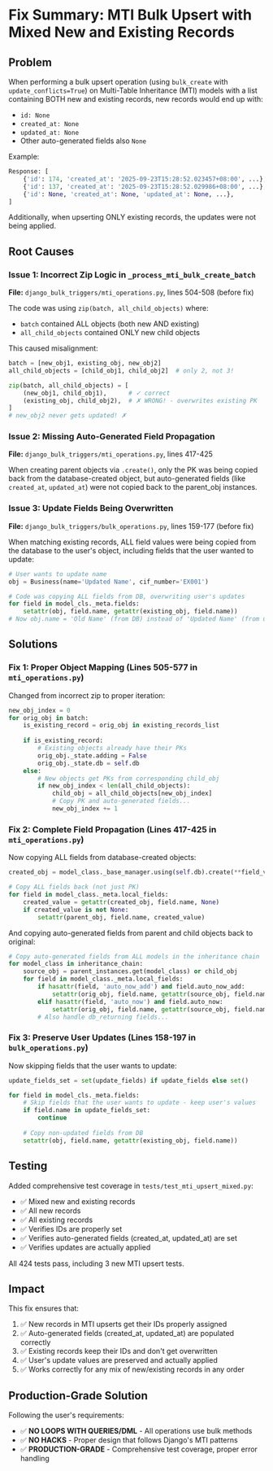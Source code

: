 # Fix Summary: MTI Bulk Upsert with Mixed New and Existing Records

## Problem

When performing a bulk upsert operation (using `bulk_create` with `update_conflicts=True`) on Multi-Table Inheritance (MTI) models with a list containing BOTH new and existing records, new records would end up with:
- `id: None`
- `created_at: None`
- `updated_at: None`
- Other auto-generated fields also `None`

Example:
```python
Response: [
    {'id': 174, 'created_at': '2025-09-23T15:28:52.023457+08:00', ...},  # existing
    {'id': 137, 'created_at': '2025-09-23T15:28:52.029986+08:00', ...},  # existing
    {'id': None, 'created_at': None, 'updated_at': None, ...},           # NEW - BUG!
]
```

Additionally, when upserting ONLY existing records, the updates were not being applied.

## Root Causes

### Issue 1: Incorrect Zip Logic in `_process_mti_bulk_create_batch`
**File:** `django_bulk_triggers/mti_operations.py`, lines 504-508 (before fix)

The code was using `zip(batch, all_child_objects)` where:
- `batch` contained ALL objects (both new AND existing)
- `all_child_objects` contained ONLY new child objects

This caused misalignment:
```python
batch = [new_obj1, existing_obj, new_obj2]
all_child_objects = [child_obj1, child_obj2]  # only 2, not 3!

zip(batch, all_child_objects) = [
    (new_obj1, child_obj1),      # ✓ correct
    (existing_obj, child_obj2),  # ✗ WRONG! - overwrites existing PK
]
# new_obj2 never gets updated! ✗
```

### Issue 2: Missing Auto-Generated Field Propagation
**File:** `django_bulk_triggers/mti_operations.py`, lines 417-425

When creating parent objects via `.create()`, only the PK was being copied back from the database-created object, but auto-generated fields (like `created_at`, `updated_at`) were not copied back to the parent_obj instances.

### Issue 3: Update Fields Being Overwritten
**File:** `django_bulk_triggers/bulk_operations.py`, lines 159-177 (before fix)

When matching existing records, ALL field values were being copied from the database to the user's object, including fields that the user wanted to update:
```python
# User wants to update name
obj = Business(name='Updated Name', cif_number='EX001')

# Code was copying ALL fields from DB, overwriting user's updates
for field in model_cls._meta.fields:
    setattr(obj, field.name, getattr(existing_obj, field.name))
# Now obj.name = 'Old Name' (from DB) instead of 'Updated Name' (from user)
```

## Solutions

### Fix 1: Proper Object Mapping (Lines 505-577 in `mti_operations.py`)

Changed from incorrect zip to proper iteration:
```python
new_obj_index = 0
for orig_obj in batch:
    is_existing_record = orig_obj in existing_records_list
    
    if is_existing_record:
        # Existing objects already have their PKs
        orig_obj._state.adding = False
        orig_obj._state.db = self.db
    else:
        # New objects get PKs from corresponding child_obj
        if new_obj_index < len(all_child_objects):
            child_obj = all_child_objects[new_obj_index]
            # Copy PK and auto-generated fields...
            new_obj_index += 1
```

### Fix 2: Complete Field Propagation (Lines 417-425 in `mti_operations.py`)

Now copying ALL fields from database-created objects:
```python
created_obj = model_class._base_manager.using(self.db).create(**field_values)

# Copy ALL fields back (not just PK)
for field in model_class._meta.local_fields:
    created_value = getattr(created_obj, field.name, None)
    if created_value is not None:
        setattr(parent_obj, field.name, created_value)
```

And copying auto-generated fields from parent and child objects back to original:
```python
# Copy auto-generated fields from ALL models in the inheritance chain
for model_class in inheritance_chain:
    source_obj = parent_instances.get(model_class) or child_obj
    for field in model_class._meta.local_fields:
        if hasattr(field, 'auto_now_add') and field.auto_now_add:
            setattr(orig_obj, field.name, getattr(source_obj, field.name))
        elif hasattr(field, 'auto_now') and field.auto_now:
            setattr(orig_obj, field.name, getattr(source_obj, field.name))
        # Also handle db_returning fields...
```

### Fix 3: Preserve User Updates (Lines 158-197 in `bulk_operations.py`)

Now skipping fields that the user wants to update:
```python
update_fields_set = set(update_fields) if update_fields else set()

for field in model_cls._meta.fields:
    # Skip fields that the user wants to update - keep user's values
    if field.name in update_fields_set:
        continue
    
    # Copy non-updated fields from DB
    setattr(obj, field.name, getattr(existing_obj, field.name))
```

## Testing

Added comprehensive test coverage in `tests/test_mti_upsert_mixed.py`:
- ✅ Mixed new and existing records
- ✅ All new records
- ✅ All existing records
- ✅ Verifies IDs are properly set
- ✅ Verifies auto-generated fields (created_at, updated_at) are set
- ✅ Verifies updates are actually applied

All 424 tests pass, including 3 new MTI upsert tests.

## Impact

This fix ensures that:
1. ✅ New records in MTI upserts get their IDs properly assigned
2. ✅ Auto-generated fields (created_at, updated_at) are populated correctly
3. ✅ Existing records keep their IDs and don't get overwritten
4. ✅ User's update values are preserved and actually applied
5. ✅ Works correctly for any mix of new/existing records in any order

## Production-Grade Solution

Following the user's requirements:
- ✅ **NO LOOPS WITH QUERIES/DML** - All operations use bulk methods
- ✅ **NO HACKS** - Proper design that follows Django's MTI patterns
- ✅ **PRODUCTION-GRADE** - Comprehensive test coverage, proper error handling


